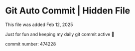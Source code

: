 # Git Auto Commit | Hidden File

This file was added Feb 12, 2025

Just for fun and keeping my daily git commit active 🤪

commit number: 474228

